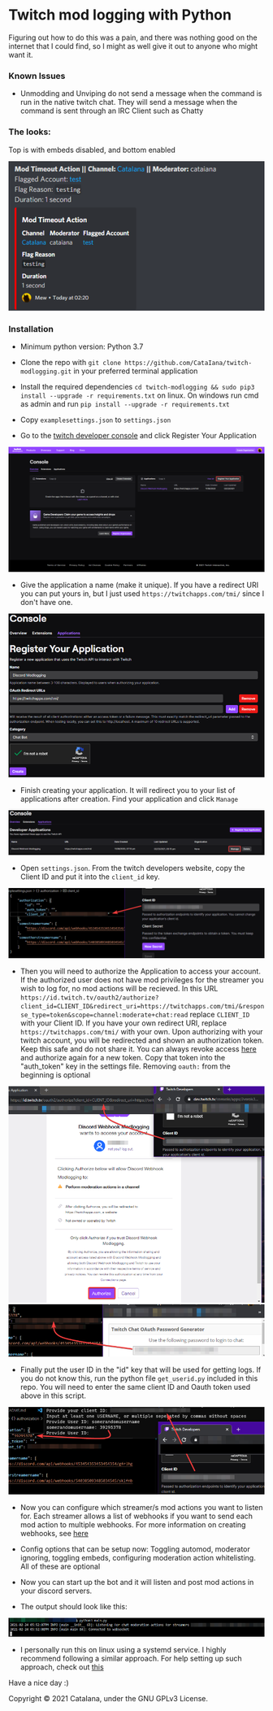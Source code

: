 # Twitch mod logging with Python

Figuring out how to do this was a pain, and there was nothing good on the internet that I could find, so I might as well give it out to anyone who might want it.

### Known Issues

- Unmodding and Unviping do not send a message when the command is run in the native twitch chat. They will send a message when the command is sent through an IRC Client such as Chatty

### The looks:

Top is with embeds disabled, and bottom enabled

![How logs look](/assets/thelooks.png)

### Installation

- Minimum python version: Python 3.7

- Clone the repo with `git clone https://github.com/CataIana/twitch-modlogging.git` in your preferred terminal application

- Install the required dependencies `cd twitch-modlogging && sudo pip3 install --upgrade -r requirements.txt` on linux. On windows run cmd as admin and run `pip install --upgrade -r requirements.txt`

- Copy `examplesettings.json` to `settings.json`

- Go to the [twitch developer console](https://dev.twitch.tv/console) and click Register Your Application

![Registering Application](/assets/devconsole.png)

- Give the application a name (make it unique). If you have a redirect URI you can put yours in, but I just used `https://twitchapps.com/tmi/` since I don't have one.

![Creating application](/assets/createapplication.png)

- Finish creating your application. It will redirect you to your list of applications after creation. Find your application and click `Manage`

![Finish creating application](/assets/manageapplication.png)

- Open `settings.json`. From the twitch developers website, copy the Client ID and put it into the `client_id` key.

![Getting Client ID](/assets/clientid.png)

- Then you will need to authorize the Application to access your account. If the authorized user does not have mod privileges for the streamer you wish to log for, no mod actions will be recieved. In this URL `https://id.twitch.tv/oauth2/authorize?client_id=CLIENT_ID&redirect_uri=https://twitchapps.com/tmi/&response_type=token&scope=channel:moderate+chat:read` replace `CLIENT_ID` with your Client ID. If you have your own redirect URI, replace `https://twitchapps.com/tmi/` with your own. Upon authorizing with your twitch account, you will be redirected and shown an authorization token. Keep this safe and do not share it. You can always revoke access [here](https://www.twitch.tv/settings/connections) and authorize again for a new token. Copy that token into the "auth_token" key in the settings file. Removing `oauth:` from the beginning is optional

![Getting auth token 1](/assets/getauthtoken1.png)
![Getting auth token 2](/assets/getauthtoken2.png)

- Finally put the user ID in the "id" key that will be used for getting logs. If you do not know this, run the python file `get_userid.py` included in this repo. You will need to enter the same client ID and Oauth token used above in this script.

![Getting user ID](/assets/getuserid.png)

- Now you can configure which streamer/s mod actions you want to listen for. Each streamer allows a list of webhooks if you want to send each mod action to multiple webhooks. For more information on creating webhooks, see [here](https://support.discord.com/hc/en-us/articles/228383668-Intro-to-Webhooks)

- Config options that can be setup now: Toggling automod, moderator ignoring, toggling embeds, configuring moderation action whitelisting. All of these are optional

- Now you can start up the bot and it will listen and post mod actions in your discord servers.
- The output should look like this:

![script running](/assets/running.png)

- I personally run this on linux using a systemd service. I highly recommend following a similar approach. For help setting up such approach, check out [this](https://tecadmin.net/setup-autorun-python-script-using-systemd/)

Have a nice day :)

Copyright &copy; 2021 CataIana, under the GNU GPLv3 License.
